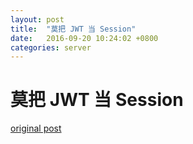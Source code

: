 ```yaml
---
layout: post
title:  "莫把 JWT 当 Session"
date:   2016-09-20 10:24:02 +0800
categories: server
---
```


# 莫把 JWT 当 Session

[original post](http://cryto.net/~joepie91/blog/2016/06/13/stop-using-jwt-for-sessions/)
